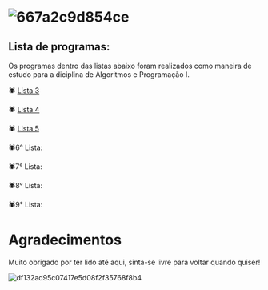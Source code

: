 # ![667a2c9d854ce](https://github.com/niicfsz/Codigos_de_AP1/assets/167145187/d2b15f32-84ba-4ce4-823c-32591d881ed2)

## Lista de programas:
Os programas dentro das listas abaixo foram realizados como maneira de estudo para a diciplina de Algoritmos e Programação I.

🕷️ [Lista 3](https://github.com/niicfsz/Codigos_de_AP1/tree/main/Lista%203)

🕷️ [Lista 4](https://github.com/niicfsz/Codigos_de_AP1/tree/main/Lista%204)

🕷️ [Lista 5](https://github.com/niicfsz/Codigos_de_AP1/tree/main/Lista%205)

🕷️6° Lista:

🕷️7° Lista:

🕷️8° Lista:

🕷️9° Lista:

# Agradecimentos
Muito obrigado por ter lido até aqui, sinta-se livre para voltar quando quiser!

![df132ad95c07417e5d08f2f35768f8b4](https://github.com/niicfsz/Codigos_de_AP1/assets/167145187/25ff0467-7a38-44d7-b3be-6d6bb0726559)
